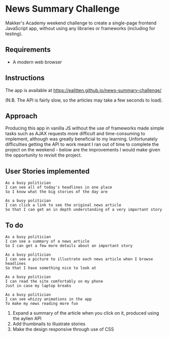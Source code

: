 News Summary Challenge
==================

Makker's Academy weekend challenge to create a single-page frontend JavaScript app, without using any libraries or frameworks (including for testing).


## Requirements 

- A modern web browser


## Instructions

The app is available at https://ealitten.github.io/news-summary-challenge/

(N.B. The API is fairly slow, so the articles may take a few seconds to load).


## Approach

Producing this app in vanilla JS without the use of frameworks made simple tasks such as AJAX requests more difficult and time-consuming to implement, although was greatly beneficial to my learning. Unfortunately difficulties getting the API to work meant I ran out of time to complete the project on the weekend - below are the improvements I would make given the opportunity to revisit the project. 


## User Stories implemented

```
As a busy politician
I can see all of today's headlines in one place
So I know what the big stories of the day are
```

```
As a busy politician
I can click a link to see the original news article
So that I can get an in depth understanding of a very important story
```


## To do

```
As a busy politician
I can see a summary of a news article
So I can get a few more details about an important story
```

```
As a busy politician
I can see a picture to illustrate each news article when I browse headlines
So that I have something nice to look at
```

```
As a busy politician
I can read the site comfortably on my phone
Just in case my laptop breaks
```

```
As a busy politician
I can see whizzy animations in the app
To make my news reading more fun
```

1. Expand a summary of the article when you click on it, produced using the aylien API
2. Add thumbnails to illustrate stories
3. Make the design responsive through use of CSS
